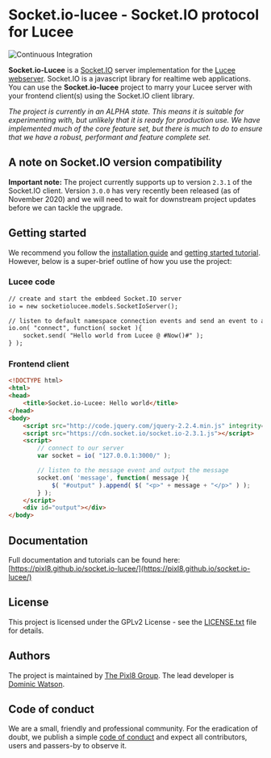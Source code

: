 Socket.io-lucee - Socket.IO protocol for Lucee
==============================================

![Continuous Integration](https://github.com/pixl8/socket.io-lucee/workflows/Continuous%20Integration/badge.svg)

**Socket.io-Lucee** is a [Socket.IO](https://socket.io/) server implementation for the [Lucee webserver](https://www.lucee.org). Socket.IO is a javascript library for realtime web applications. You can use the **Socket.io-lucee** project to marry your Lucee server with your frontend client(s) using the Socket.IO client library.

*The project is currently in an ALPHA state. This means it is suitable for experimenting with, but unlikely that it is ready for production use. We have implemented much of the core feature set, but there is much to do to ensure that we have a robust, performant and feature complete set.*

## A note on Socket.IO version compatibility

**Important note:** The project currently supports up to version `2.3.1` of the Socket.IO client. Version `3.0.0` has very recently been released (as of November 2020) and we will need to wait for downstream project updates before we can tackle the upgrade.

## Getting started

We recommend you follow the [installation guide](https://pixl8.github.io/socket.io-lucee/installing/) and [getting started tutorial](https://pixl8.github.io/socket.io-lucee/tutorial/). However, below is a super-brief outline of how you use the project:

### Lucee code

```cfc
// create and start the embdeed Socket.IO server
io = new socketiolucee.models.SocketIoServer();

// listen to default namespace connection events and send an event to any sockets that connect
io.on( "connect", function( socket ){
	socket.send( "Hello world from Lucee @ #Now()#" );
} );
```

### Frontend client

```html
<!DOCTYPE html>
<html>
<head>
	<title>Socket.io-Lucee: Hello world</title>
</head>
<body>
	<script src="http://code.jquery.com/jquery-2.2.4.min.js" integrity="sha256-BbhdlvQf/xTY9gja0Dq3HiwQF8LaCRTXxZKRutelT44=" crossorigin="anonymous"></script>
	<script src="https://cdn.socket.io/socket.io-2.3.1.js"></script>
	<script>
		// connect to our server
		var socket = io( "127.0.0.1:3000/" );

		// listen to the message event and output the message
		socket.on( 'message', function( message ){
			$( "#output" ).append( $( "<p>" + message + "</p>" ) );
		} );
	</script>
	<div id="output"></div>
</body>
```

## Documentation

Full documentation and tutorials can be found here: [https://pixl8.github.io/socket.io-lucee/](https://pixl8.github.io/socket.io-lucee/)

## License

This project is licensed under the GPLv2 License - see the [LICENSE.txt](https://github.com/pixl8/luceesocketio/blob/stable/LICENSE.txt) file for details.

## Authors

The project is maintained by [The Pixl8 Group](https://www.pixl8.co.uk). The lead developer is [Dominic Watson](https://github.com/DominicWatson).

## Code of conduct

We are a small, friendly and professional community. For the eradication of doubt, we publish a simple [code of conduct](https://github.com/pixl8/luceesocketio/blob/stable/CODE_OF_CONDUCT.md) and expect all contributors, users and passers-by to observe it.